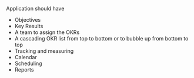Application should have
- Objectives
- Key Results
- A team to assign the OKRs
- A cascading OKR list from top to bottom or to bubble up from bottom to top
- Tracking and measuring
- Calendar
- Scheduling
- Reports
